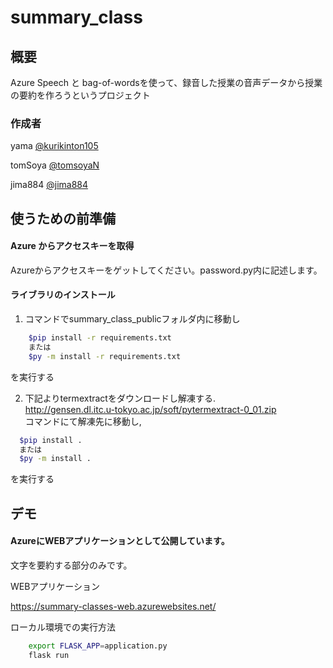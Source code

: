 # summary_class

## 概要
Azure Speech と bag-of-wordsを使って、録音した授業の音声データから授業の要約を作ろうというプロジェクト


### 作成者
yama [@kurikinton105](https://github.com/kurikinton105)

tomSoya [@tomsoyaN](https://github.com/tomsoyaN)

jima884 [@jima884](https://github.com/jima884)

## 使うための前準備
#### Azure からアクセスキーを取得

Azureからアクセスキーをゲットしてください。password.py内に記述します。

#### ライブラリのインストール
1. コマンドでsummary_class_publicフォルダ内に移動し 
```bash
    $pip install -r requirements.txt
    または
    $py -m install -r requirements.txt
```
を実行する  
  
2. 下記よりtermextractをダウンロードし解凍する.  
  http://gensen.dl.itc.u-tokyo.ac.jp/soft/pytermextract-0_01.zip  
  コマンドにて解凍先に移動し,
  ```bash
    $pip install .
    または
    $py -m install .
  ```
を実行する  
  
## デモ
#### AzureにWEBアプリケーションとして公開しています。

文字を要約する部分のみです。

WEBアプリケーション

https://summary-classes-web.azurewebsites.net/


ローカル環境での実行方法

```bash
    export FLASK_APP=application.py
    flask run
```

